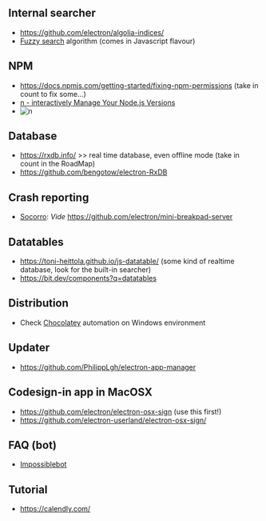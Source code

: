 ## Internal searcher ##
* https://github.com/electron/algolia-indices/
* [Fuzzy search](https://fusejs.io/) algorithm (comes in Javascript flavour)
## NPM ##
* https://docs.npmjs.com/getting-started/fixing-npm-permissions   (take in count to fix some...)
* [n - interactively Manage Your Node.js Versions](https://github.com/tj/n)
* ![n](https://i.ibb.co/178p1SS/687474703a2f2f6e696d69742e696f2f696d616765732f6e2f6e2e676966.gif)
## Database ##
* https://rxdb.info/ >> real time database, even offline mode (take in count in the RoadMap)
* https://github.com/bengotow/electron-RxDB
## Crash reporting ##
* [Socorro](https://github.com/mozilla/socorro): _Vide_ https://github.com/electron/mini-breakpad-server
## Datatables ##
* https://toni-heittola.github.io/js-datatable/   (some kind of realtime database, look for the built-in searcher)
* https://bit.dev/components?q=datatables
## Distribution ##
* Check [Chocolatey](https://chocolatey.org/docs/create-packages) automation on Windows environment
## Updater ##
* https://github.com/PhilippLgh/electron-app-manager
## Codesign-in app in MacOSX ##
* https://github.com/electron/electron-osx-sign (use this first!)
* https://github.com/electron-userland/electron-osx-sign/
## FAQ (bot)
* [Impossiblebot](https://impossible.bot/)

## Tutorial
* https://calendly.com/